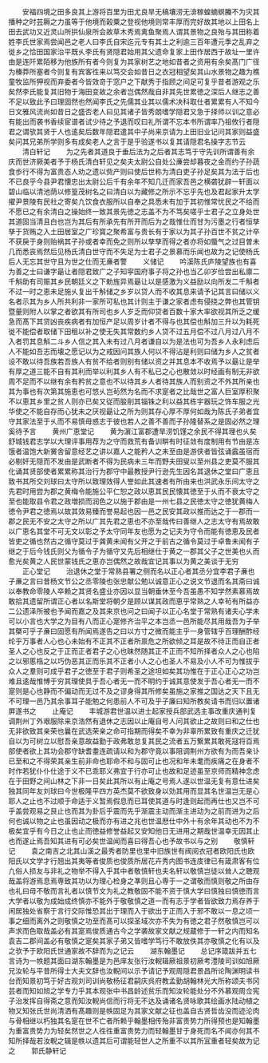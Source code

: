 <!-- { "loadSidebar": true } -->
　　安福四境之田多良其上游将百里为田尤良旱无槁壤涝无渰稼蝗蝻螟螣不为灾其播种之时芸耨之力虽等于他境而榖粟之登视他境则常丰厚而完好故其地以上田名上田去武功又近灵山所拱仙泉所会故草木秀焉禽鱼聚焉人谓其景物之良殆与其田称着姓李氏世家焉尝闻邑之老人曰李氏自宋迄元专有其土之利逾三百年遭元季之乱弃之徙乡之恰田国家治平既乆李氏有贤隠君始用其父遗命复家上田作居西于故址一里许由是连阡累陌移为他族所有者今则复为其家树艺之地如昔者之资用有余矣髙门广径为榛莽所塞者今则复有宾客徃来以笃交会如昔日之衣冠相望矣其山水景物之趣为樵童牧监所狎视而弃委者今皆效竒于窓户之下献秀于指顾之间足可复乎昔者游观之乐矣然李氏能复其旧物于海田变故之余者岂偶然哉自非其先世累徳之深后人继志之善不足以致此予曰理固然也然闻李氏之先儒其业其以儒术决科取仕者累累有人不知今日文雅风流尚如昔日之盛否老人曰见其诸子皆秀朗嗜学隠君又急于择师以训之意必有能出而袭书香续宦谱者试少待之予退而叹曰礼所谓不忘本书所谓率乃祖攸行者隠君之谓欤其贤于人也逺矣后数年隠君遣其中子尚来京请为上田旧业记问其家则益盛矣问其兄弟所学则多有成矣老人之言于是乎验遂书以复其请隠君名操字志节云
　　清白轩记
　　为之先者其道良于垂后法为之后者其志笃于守先训所谓善有余庆而世济厥美者予于杨氏清白轩见之矣夫太尉公自处公亷尝却暮夜之金而约子孙蔬食歩行不得为富贵态人劝之遗以赀产则曰使后世称为清白吏子孙足矣其为法于后也不已良乎今县尹君懐忠出太尉公后千有余年不知几迁而家吾邑之横砻犹辟一轩面以碧山临以清池荫以修篁茂树名之曰清白以为藏修之所示不忘乎先也及君起家升太学擢尹景陵有民社之寄矣凢饮食衣服所以自奉之具悉未有加于其初惟常忧民之不给而不愿已之有余清白之操始终一致其景先徳之志盖不为不笃矣嗟乎士君子之立身处世其道固当清且白也岂为其后有所承先有所开而后为之哉惟仕而甘为污墨之行者恒孳孳于货贿之入土田居室之广珍寳之聚希富与贵长有于家以为其子孙百世不贫之计卒不获戾于身则贻祸其子孙或者幸而免之则所以孳孳而得之者亦将如蜃气之过目曽未几而悉丧焉然后见杨氏清白世守而不失足为士君子之景慕而乐闻也故为之记使杨氏后人无忘其世守且为世之仕而无亷者警
　　义储记
　　吟溪陈氏庐陵望族也有喜为善之士曰谦字朂让者隠君致广之子知寜国府事子将之孙也当乙卯岁俭尝出私廪二千斛助有司赈其乡民朝廷义之下勅旌异焉朂让以是感激为义益励以向所发二千斛者不过一时之恵未足施乆复出千斛储之乡岁以贷人而不收其息来请予记其言曰储以义名者示其为乡人所共利非一家所可私也其计则主于谦之家者虑有侵挠之弊也其管钥暨量则附人以掌之者欲其有所司也乡人岁乏而仰贷者百数十家大率欲视其所乏之缓急而髙下其贷凶丧疾病者有加恒产足以周岁计者不得与也其偿也斛加三升以为耗死徙不能偿者取储下田租以补之使无失其常数约乡人贷不过五月偿不过八月过八月不入者罚其息斛二斗乡人信之其入未有过八月者谦自以为是法也可为吾乡人永利虑后人不能如吾志而壊之愿记以为之戒因问其族人何以不得沾是利则曰储为乡人之贫者设不敢以待吾族若吾族人有贫不给者则别有储以资之并其息本不收焉予以朂让是举有厚之道三能不自有其利而举以利其乡人有不私已之心也散敛以时经画有制无非欲周不足而不以继有余有矜贫之意也不以待其乡人者待其族人而别资之不外其所亲也其为事也有次第其施恵也可悠乆岂茍然为名而不求寔者之比哉世之富人巨室厚积聚不以恵其乡里之贫人则亦已矣又従而朘削其锱铢之利以益其栋宇器玩之饰车服之光华使之不能自存而心犹未之厌视朂让之所为则其存心厚不厚何如哉为陈氏子弟者宜守其家法至于乆而不易慎毋惑志于彼也若人之善不善而子孙隆替系之是固必然之理奚待予言
　　黄州广恵堂记
　　黄为濵江富郡遭旱涝饥馑之余民不得其理也乆矣舒城钱君志学以大理评事用荐为之守而救荒有备训畊有时征敛有度制用有节由是冻饿者温饱大新黉舎留意经艺之讲以嘉人之能矜人之未至由是游侠者皆弦诵蠧虽宿而必剔奸无隠而不发由是武断者不得为民病未三年而野夫田叟以至州县之吏莫不服其化诵其贤部使者累累称其治行为郡守中最教授尹行逊先生因名其退休之堂曰广恵且致书其所交刘球曰太守所以致理效得人誉如此其速者有所由来也洪武永乐间太守之先君时用尝为郡之黄梅令能施公平仁恕之政以恵其民民懐其徳至于乆而不衰太守之至也能取县令君之政増损而润色之以施于郡由是一州七县之民徳太守之徳犹黄梅人徳令尹君之徳焉以故其效易臻而誉易起也因一邑之民安其政以推而达之于一郡而一郡之民无不安之太守之所以广其先君之恵也不亦至哉传曰善继人之志太守有焉故敢以广恵名其堂不可无文以彰之予太守同年友也愿为之记夫为守令而能有徳恵及民者皆吏之循也然古之循守莫过于龚黄未闻有父开之于前古之循令莫过于卓鲁未闻有子继之于后今钱氏则父为循令子为循守又先后相继仕于黄之一郡其父子之世美也乆而愈光矣黄之人民世蒙钱氏之恵亦岂偶然之故哉宜记其事以为黄之美谈于无穷
　　正心堂记
　　治退休之堂于常熟县署之侧而名以正心者其丞分宜李君子亷也子亷之言曰昔杨文节公之丞零陵也张忠献公勉以诚意正心之说文节退而名其斋曰诚以奉教命零陵人卒赖之其贤名盛业亦因以显当朝垂休至今吾虽愚不知学然素慕焉故敢拾其遗留所谓正心者以名斯堂将朝夕是顾以谋其政而恵乎常熟之人幸茍有所益亦二公遗泽所被也予闻而嘉之及其来京也问之曰闻子以正心名堂于常熟有诸夫心学未可以小言也大学之为目有八而正心寔修齐治平之本岂丞一邑所能尽其用哉吾为子举其槩可乎子亷曰固愿有所闻焉遂告之曰以方寸之微而能主乎一身管辖乎百理酬酢经纶乎万事者人心也心未始有不正其不正者所禀危之所欲倾之耳是故不待正而自正者圣人之心也反之于正而正者君子之心也昧然随其正不正而不知所择者众人之心也陷之以邪慝梏之以巧伪恶其正而乐其不正者小人之心也圣人不易及小人不可为惟拔乎众人之羣则可成乎君子之徳至于君子则希圣之途坦如矣其功惟在于正心正心之功岂难且逺哉惟愽于穷其理使具于吾心者无一而不眀约于诚其意使发于吾心者无一而不寔则是心也静而不偏动而无过不及之谬身得其所修矣虽施之家推之国达之天下且无不可理一邑乃其余事耳子能勉之何患前人不可及乎子廉曰知所教矣请书而归以置诸屏遂书之
　　止庵记
　　丰城游君世温以进士起家授兵部武选主事改重庆通判复调荆州丁外艰服除来京浩然有退休之志因以止庵自号人问其欲止之故则曰和之仕也无非欲致其亲荣也曩在武选荣亲之命可指期而得矣不幸为非辜所累致有重庆之迁犹自以为可树立以慰吾亲意故益勤于政弗敢怠复其民之流者五万繋累其敢死冦将百焉部使者欲上其功会郡守缺耆耋连疏请以和为郡守竟以事阻调荆州方欲有为而吾亲讣已至和之不得荣其亲生前非命也耶命不和与固可止也况和年未耄而疾痛之在身者不时作若犹仆仆仕途于义不已乖耶义弗宜于行亦可止也故和足迹虽至京师而精神念虑在于田野之间山林之下非一日矣此其所以有止庵之号焉人遂以世温无复有意仕进矣独其同年友刘球曰今世极隆平四方英杰莫不欲致身以効其用而显其名世温岂无是心耶人之止也不过顺于命适于义暂焉假息而已耳使其道与时逢则起而再仕也又岂不可乎盖尝观易之艮止也而其为卦后乎震而先乎渐震主动而渐主进动为之前而进为之后何也诚以物之止也虽因动之极而亦有进之兆也世温厯仕中外十有余年其动也不为不极矣宜乎有今日之止也止而徳益修誉益起又安知他日无进用之期哉世温幸无因其止也而遂止焉吾知其进有可必矣世温闻而喜曰得吾心也予故书以与之别
　　敬慎轩记
　　袁之南吉之北其山溪之最秀者防里也里中旧族世有阀阅衣冠者欧阳氏也欧阳氏以文学才行翘出其夷等者俊质也俊质所居花卉秀内图书连庋律已有箴肃客有位凢俗人损友与非礼之物举不得入乎其中者敬慎轩也夫名轩以敬慎岂徒以耸人之聴观哉盖将游焉息焉専致其功以为理心检身之凖则且心専于一之谓敬而慎则敬之所由存也礼曰毋不敬而言礼者以慎节文为礼之教敬固不能不资于慎大学曰慎独曰慎徳而言大学者以敬为成始成终慎亦不能外于敬敬慎之道一而有志于学者皆欲致力焉存养于闲居独处省察于言行交际惟恐其出于理而入于欲出于正而入于邪不敢以一息之顷一事之细而离外之则敬慎之功至而髙可以探圣域次亦不失为有徳之君子然敬慎岂可以声求而色取哉盖必有其寔焉俊质通古今之学袭故家文献之规蔵修于一轩之内而知名袁吉二郡间盖必有敬慎之寔矣其家子弟又皆嗜学笃行不敢放佚其亦敬慎之化有以及之欤予于欧阳氏世通家故不辞而为之记云
　　湖东翰墨记
　　总记序箴跋并五七言诗为一帙题其面曰湖东翰墨是为邑庠友张行汝輗辑厥祖景初厥考澧陵司训如旭厥兄汝轮与平昔所得士大夫文辞也汝輗间以示予请记予观周隠君景昌所论陶渊明读书台而知景初笃于好古观刘司训尚敬杨征君嗣庆呉府教孟勤胡翰林光大所称颂夫书冈芸者而知如旭之学专力乎其本观张中书昌龄述贫乐而知汝轮能处分不外慕观周佥宪子治发挥自得斋之意而知汝輗尚信而行将无不达及诵诸名贤咏歌其绘画水陆动植之物又知张氏世尚清洒有髙趣则是帙固足为其家文献之征也盖自古贤哲齿没而迹沦肉与骨相继以朽独其名寔在世不亡者所赖乎翰墨相传殆非富贵势力所得预也是知翰墨为重富贵势力为轻矣然世之人徃徃重富贵势力而轻翰墨甘于身死而名不闻亦何其不知所择哉若汝輗之辑是帙以遗其后可谓能轻世人之所重不以其所冝重者轻矣故为记之
　　郭氏静轩记
